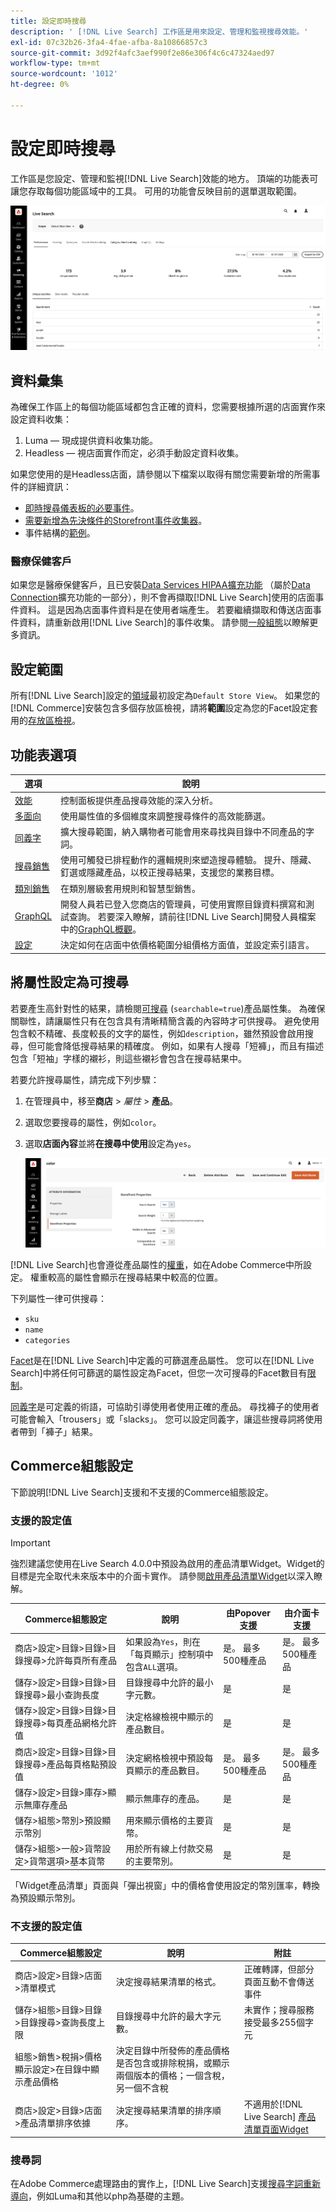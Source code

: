 ```yaml
---
title: 設定即時搜尋
description: ' [!DNL Live Search] 工作區是用來設定、管理和監視搜尋效能。'
exl-id: 07c32b26-3fa4-4fae-afba-8a10866857c3
source-git-commit: 3d92f4afc3aef990f2e86e306f4c6c47324aed97
workflow-type: tm+mt
source-wordcount: '1012'
ht-degree: 0%

---
```


# 設定即時搜尋

工作區是您設定、管理和監視[!DNL Live Search]效能的地方。 頂端的功能表可讓您存取每個功能區域中的工具。 可用的功能會反映目前的選單選取範圍。

![Workspace](assets/workspace.png)

## 資料彙集

為確保工作區上的每個功能區域都包含正確的資料，您需要根據所選的店面實作來設定資料收集：

1. Luma — 現成提供資料收集功能。
1. Headless — 視店面實作而定，必須手動設定資料收集。

如果您使用的是Headless店面，請參閱以下檔案以取得有關您需要新增的所需事件的詳細資訊：

- [即時搜尋儀表板的必要事件](events.md)。
- [需要新增為先決條件的Storefront事件收集器](https://developer.adobe.com/commerce/services/shared-services/storefront-events/collector/)。
- 事件結構的[範例](https://github.com/adobe/commerce-events/tree/main/examples)。

### 醫療保健客戶

如果您是醫療保健客戶，且已安裝[Data Services HIPAA擴充功能](../data-connection/hipaa-readiness.md#installation) （屬於[Data Connection](../data-connection/overview.md)擴充功能的一部分），則不會再擷取[!DNL Live Search]使用的店面事件資料。 這是因為店面事件資料是在使用者端產生。 若要繼續擷取和傳送店面事件資料，請重新啟用[!DNL Live Search]的事件收集。 請參閱[一般組態](https://experienceleague.adobe.com/zh-hant/docs/commerce-admin/config/general/general#data-services)以瞭解更多資訊。

## 設定範圍

所有[!DNL Live Search]設定的[領域](https://experienceleague.adobe.com/docs/commerce-admin/start/setup/websites-stores-views.html?lang=zh-Hant#scope-settings)最初設定為`Default Store View`。 如果您的[!DNL Commerce]安裝包含多個存放區檢視，請將&#x200B;**範圍**&#x200B;設定為您的Facet設定套用的[存放區檢視](https://experienceleague.adobe.com/docs/commerce-admin/start/setup/websites-stores-views.html?lang=zh-Hant)。

## 功能表選項

| 選項 | 說明 |
|--- |--- |
| [效能](performance.md) | 控制面板提供產品搜尋效能的深入分析。 |
| [多面向](facets.md) | 使用屬性值的多個維度來調整搜尋條件的高效能篩選。 |
| [同義字](synonyms.md) | 擴大搜尋範圍，納入購物者可能會用來尋找與目錄中不同產品的字詞。 |
| [搜尋銷售](rules.md) | 使用可觸發已排程動作的邏輯規則來塑造搜尋體驗。 提升、隱藏、釘選或隱藏產品，以校正搜尋結果，支援您的業務目標。 |
| [類別銷售](category-merch.md) | 在類別層級套用規則和智慧型銷售。 |
| [GraphQL](graphql.md) | 開發人員若已登入您商店的管理員，可使用實際目錄資料撰寫和測試查詢。 若要深入瞭解，請前往[!DNL Live Search]開發人員檔案中的[GraphQL概觀](https://developer.adobe.com/commerce/services/graphql/live-search/)。 |
| [設定](settings.md) | 決定如何在店面中依價格範圍分組價格方面值，並設定索引語言。 |

## 將屬性設定為可搜尋

若要產生高針對性的結果，請檢閱[可搜尋](https://experienceleague.adobe.com/docs/commerce-admin/catalog/product-attributes/product-attributes.html?lang=zh-Hant) (`searchable=true`)產品屬性集。 為確保關聯性，請讓屬性只有在包含具有清晰精簡含義的內容時才可供搜尋。 避免使用包含較不精確、長度較長的文字的屬性，例如`description`，雖然預設會啟用搜尋，但可能會降低搜尋結果的精確度。 例如，如果有人搜尋「短褲」，而且有描述包含「短袖」字樣的襯衫，則這些襯衫會包含在搜尋結果中。

若要允許搜尋屬性，請完成下列步驟：

1. 在管理員中，移至&#x200B;**商店** > *屬性* > **產品**。
1. 選取您要搜尋的屬性，例如`color`。
1. 選取&#x200B;**店面內容**&#x200B;並將&#x200B;**在搜尋中使用**&#x200B;設定為`yes`。

   ![Workspace](assets/attribute-searchable.png)

[!DNL Live Search]也會遵從產品屬性的[權重](https://experienceleague.adobe.com/docs/commerce-admin/catalog/catalog/search/search-results.html?lang=zh-Hant#weighted-search)，如在Adobe Commerce中所設定。 權重較高的屬性會顯示在搜尋結果中較高的位置。

下列屬性一律可供搜尋：

- `sku`
- `name`
- `categories`

[Facet](facets.md)是在[!DNL Live Search]中定義的可篩選產品屬性。 您可以在[!DNL Live Search]中將任何可篩選的屬性設定為Facet，但您一次可搜尋的Facet數目有[限制](boundaries-limits.md)。

[同義字](synonyms.md)是可定義的術語，可協助引導使用者使用正確的產品。 尋找褲子的使用者可能會輸入「trousers」或「slacks」。 您可以設定同義字，讓這些搜尋詞將使用者帶到「褲子」結果。

## Commerce組態設定

下節說明[!DNL Live Search]支援和不支援的Commerce組態設定。

### 支援的設定值

>[!IMPORTANT]
>
>強烈建議您使用在Live Search 4.0.0中預設為啟用的產品清單Widget。Widget的目標是完全取代未來版本中的介面卡實作。 請參閱[啟用產品清單Widget](install.md#enable-product-listing-widgets)以深入瞭解。

| Commerce組態設定 | 說明 | 由Popover支援 | 由介面卡支援 |
|---|---|---|---|
| 商店>設定>目錄>目錄>目錄搜尋>允許每頁所有產品 | 如果設為`Yes`，則在「每頁顯示」控制項中包含`ALL`選項。 | 是。 最多500種產品 | 是。 最多500種產品 |
| 儲存>設定>目錄>目錄>目錄搜尋>最小查詢長度 | 目錄搜尋中允許的最小字元數。 | 是 | 是 |
| 儲存>設定>目錄>目錄>目錄搜尋>每頁產品網格允許值 | 決定格線檢視中顯示的產品數目。 | 是 | 是 |
| 商店>設定>目錄>目錄>目錄搜尋>產品每頁格點預設值 | 決定網格檢視中預設每頁顯示的產品數目。 | 是。 最多500種產品 | 是。 最多500種產品 |
| 儲存>設定>目錄>庫存>顯示無庫存產品 | 顯示無庫存的產品。 | 是 | 是 |
| 儲存>組態>幣別>預設顯示幣別 | 用來顯示價格的主要貨幣。 | 是 | 是 |
| 儲存>組態>一般>貨幣設定>貨幣選項>基本貨幣 | 用於所有線上付款交易的主要幣別。 | 是 | 是 |

「Widget產品清單」頁面與「彈出視窗」中的價格會使用設定的幣別匯率，轉換為預設顯示幣別。

### 不支援的設定值

| Commerce組態設定 | 說明 | 附註 |
|---|---|---|
| 商店>設定>目錄>店面>清單模式 | 決定搜尋結果清單的格式。 | 正確轉譯，但部分頁面互動不會傳送事件 |
| 儲存>組態>目錄>目錄>目錄搜尋>查詢長度上限 | 目錄搜尋中允許的最大字元數。 | 未實作；搜尋服務接受最多255個字元 |
| 組態>銷售>稅捐>價格顯示設定>在目錄中顯示產品價格 | 決定目錄中所發佈的產品價格是否包含或排除稅捐，或顯示兩個版本的價格；一個含稅，另一個不含稅 |  |
| 商店>設定>目錄>店面>產品清單排序依據 | 決定搜尋結果清單的排序順序。 | 不適用於[!DNL Live Search] [產品清單頁面Widget](plp-styling.md) |

### 搜尋詞

在Adobe Commerce處理路由的實作上，[!DNL Live Search]支援[搜尋字詞重新導向](https://experienceleague.adobe.com/docs/commerce-admin/catalog/catalog/search/search-terms.html?lang=zh-Hant)，例如Luma和其他以php為基礎的主題。
